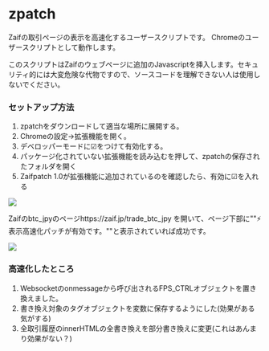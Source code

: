 # zpatch
Zaifの取引ページの表示を高速化するユーザースクリプトです。
Chromeのユーザースクリプトとして動作します。

このスクリプトはZaifのウェブページに追加のJavascriptを挿入します。セキュリティ的には大変危険な代物ですので、ソースコードを理解できない人は使用しないでください。


### セットアップ方法
1. zpatchをダウンロードして適当な場所に展開する。
2. Chromeの設定→拡張機能を開く。
3. デベロッパーモードに☑をつけて有効化する。
4. パッケージ化されていない拡張機能を読み込むを押して、zpatchの保存されたフォルダを開く
5. Zaifpatch 1.0が拡張機能に追加されているのを確認したら、有効に☑を入れる

<img src="http://cdn-ak.f.st-hatena.com/images/fotolife/n/nyatla/20170212/20170212233526_original.png?1486910172"/>



Zaifのbtc_jpyのページhttps://zaif.jp/trade_btc_jpy を開いて、ページ下部に""⚡表示高速化パッチが有効です。""と表示されていれば成功です。

<img src="http://cdn-ak.f.st-hatena.com/images/fotolife/n/nyatla/20170212/20170212233856_original.png?1486910344"/>


### 高速化したところ

1. Websocketのonmessageから呼び出されるFPS_CTRLオブジェクトを置き換えました。
2. 書き換え対象のタグオブジェクトを変数に保存するようにした(効果がある気がする)
3. 全取引履歴のinnerHTMLの全書き換えを部分書き換えに変更(これはあんまり効果がない？)

